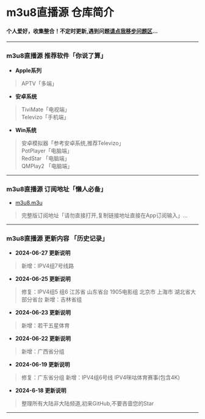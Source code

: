 
# m3u8直播源 仓库简介
#### 个人爱好，收集整合！不定时更新,遇到问题[请点我移步问题区](https://github.com/m3u-man/m3u8/issues/new)…
---
### m3u8直播源 推荐软件「你说了算」  
* **Apple系列**
>APTV「多端」  
* **安卓系统**
>TiviMate「电视端」  
>Televizo「手机端」  
* **Win系统**
>安卓模拟器「参考安卓系统,推荐Televizo」  
>PotPlayer「电脑端」  
>RedStar 「电脑端」  
>QMPlay2 「电脑端」  
---
### m3u8直播源 订阅地址「懒人必备」 
* [m3u8.m3u](https://tt.vg/m3u)  
> 完整版订阅地址「请勿直接打开,复制链接地址直接在App订阅输入」...
---

### m3u8直播源 更新内容 「历史记录」  
* **2024-06-27 更新说明**
>新增：IPV4组7号线路

* **2024-06-25 更新说明**
>修复：IPV4组5 组6 江苏省 山东省台 1905电影组 北京市 上海市 湖北省大部分省台
>新增：吉林省组

* **2024-06-23 更新说明**
>新增：若干五星体育

* **2024-06-22 更新说明**
>新增：广西省分组

* **2024-06-19 更新说明**
>修复：广东省分组
>新增：IPV4组6号线 IPV4咪咕体育赛事(包含4K)

* **2024-6-18 更新说明**
>整理所有大陆非大陆频道,初来GitHub,不要吝啬您的Star



---
